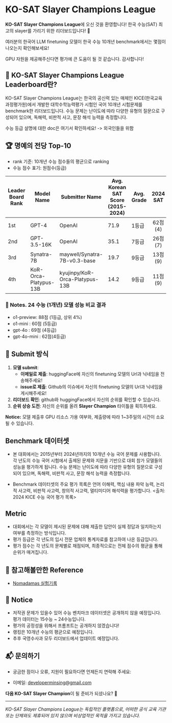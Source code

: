 # KO-SAT Slayer Champions League

**KO-SAT Slayer Champions League**에 오신 것을 환영합니다! 한국 수능(SAT) 최고의 slayer를 가리기 위한 리더보드입니다! 🚀

여러분의 한국어 LLM finetuning 모델이 한국 수능 10개년 benchmark에서는 몇점이 나오는지 확인해보세요!

GPU 자원을 제공해주신다면 평가에 큰 도움이 될 것 같습니다. 감사합니다!

## 🎯 KO-SAT Slayer Champions League Leaderboard란?

KO-SAT Slayer Champions League는 한국의 공신력 있는 매체인 KICE(한국교육과정평가원)에서 개발한 대학수학능력평가 시험인 국어 10개년 시험문제를 benchmark한 리더보드입니다.
수능 문제는 난이도에 따라 다양한 유형의 질문으로 구성되어 있으며, 독해력, 비판적 사고, 문장 해석 능력을 측정합니다.

수능 등급 설명에 대한 doc은 여기서 확인하세요! -> 외국인들을 위함

## 🏆 명예의 전당 Top-10
- rank 기준: 10개년 수능 점수들의 평균으로 ranking
- 수능 점수 표기: 원점수(등급)

| Leader Board Rank | Model Name            | Submitter Name                 | Avg. Korean SAT Score (2015-2024) | Avg. Grade | 2024 SAT | 2023 SAT | 2022 SAT | 2021 SAT | 2020 SAT | 2019 SAT | 2018 SAT | 2017 SAT  | 2016 SAT | 2015 SAT | URL                                                           |
|-------------------|-----------------------|--------------------------------|-----------------------------------|------------|:--------:|:--------:|:--------:|:--------:|:--------:|:--------:|:--------:|:---------:|:--------:|:--------:|---------------------------------------------------------------|
| 1st               | GPT-4                 | OpenAI                         | 71.9                              | 1등급        |  62점(4)  |  83점(3)  |  62점(4)  |  56점(5)  |  74점(4)  |  72점(3)  |  82점(3)  |  66점(5)   |  84점(3)  |  78점(4)  | [Link](https://openai.com/)                                   |
| 2nd               | GPT-3.5-16K           | OpenAI                         | 35.1                              | 7등급        |  26점(7)  | 	46점(5)  |  44점(6)  |  24점(8)  |  35점(7)  |  31점(7)  |  37점(7)  |  32점(8)   |  44점(7)  |  32점(8)  | [Link](https://openai.com/)                                   |
| 3rd               | Synatra-7B            | maywell/Synatra-7B-v0.3-base   | 19.7                              | 9등급        |  13점(9)  |  22점(8)  |  22점(8)  |  15점(9)  |  19점(9)  | 	21점(9)  | 	24점(8)  | 	  20점(9) | 	16점(9)  |  25점(9)  | [Link](https://huggingface.co/maywell/Synatra-7B-v0.3-base)   |
| 4th               | KoR-Orca-Platypus-13B | kyujinpy/KoR-Orca-Platypus-13B | 14.2                              | 9등급        |  11점(9)  |  17점(9)  |  19점(9)  |  7점(9)   |  11점(9)  | 	13점(9)  | 	11점(9)  | 	  15점(9) | 	17점(9)  |  21점(9)  | [Link](https://huggingface.co/kyujinpy/KoR-Orca-Platypus-13B) |


### 📗 Notes. 24 수능 (1개년) 모델 성능 비교 결과

- o1-preview: 88점 (1등급, 상위 4%)
- o1-mini : 60점 (5등급)
- gpt-4o : 69점 (4등급)
- gpt-4o-mini : 62점(4등급)


## 🏅 Submit 방식

1. **모델 submit**:
    - **이메일로 제출**: huggingFace에 자신의 finetuning 모델의 Url과 닉네임을 전송해주세요!
    - **issue로 제출**: Github의 이슈에서 자신의 finetuning 모델의 Url과 닉네임을 게시해주세요!
2. **리더보드 확인**: github와 huggingFace에서 자신의 순위를 확인할 수 있습니다.
3. **순위 상승 도전**: 자신의 순위를 올려 **Slayer Champion** 타이틀을 획득하세요.

**Notice:** 모델 제출후 GPU 리소스 가용 여부와, 제출량에 따라 1~3주일의 시간이 소요될 수 있습니다.

## Benchmark 데이터셋

- 본 대회에서는 2015년부터 2024년까지의 10개년 수능 국어 문제를 사용합니다. 각 년도의 수능 국어 시험에서 출제된 문제와 지문을 기반으로 대회 참가 모델들의 성능을 평가하게 됩니다.
  수능 문제는 난이도에 따라 다양한 유형의 질문으로 구성되어 있으며, 독해력, 비판적 사고, 문장 해석 능력을 측정합니다.

- Benchmark 데이터셋의 주요 평가 목록은 언어 이해력, 핵심 내용 파악 능력, 논리적 사고력, 비판적 사고력, 창의적 사고력, 멀티미디어 해석력을 평가합니다.
  <출처: 2024 KICE 수능 국어 평가 목록>

## Metric

- 대회에서는 각 모델이 제시된 문제에 대해 제출한 답안이 실제 정답과 일치하는지 여부를 측정하는 방식입니다.
- 평가 등급은 각 년도의 입시 전문 업체의 통계자료를 참고하여 나온 등급입니다.
- 평가 점수는 각 년도의 문제별로 채점되며, 최종적으로는 전체 점수의 평균을 통해 순위가 매겨집니다.

## 📗 참고해볼만한 Reference

- [Nomadamas 실험기록](https://github.com/NomaDamas/KICE_slayer_AI_Korean?tab=readme-ov-file#5-%ED%98%95%EC%8B%9D-%EC%A7%80%EC%A0%95-%ED%94%84%EB%A1%AC%ED%94%84%ED%8A%B8)

## 📰 Notice

- 저작권 문제가 있을수 있어 수능 벤치마크 데이터셋은 공개하지 않을 예정입니다. 평가 데이터는 15수능 ~ 24수능입니다.
- 평가의 공정성을 위해서 프롬프트는 공개하지 않겠습니다!
- 랭킹은 10개년 수능의 평균으로 예정입니다.
- 추후 국영수사과 모두 리더보드에서 업데이트 예정입니다.

## 📬 문의하기

- 궁금한 점이나 오류, 지원이 필요하다면 언제든지 연락해 주세요:

- 이메일: developerminsing@gmail.com

**다음 KO-SAT Slayer Champion**이 될 준비가 되셨나요? 💪

---

_KO-SAT Slayer Champions League는 독립적인 플랫폼으로, 어떠한 공식 교육 기관 또는 단체와도 제휴되어 있지 않으며
비상업적인 목적을 가지고 있습니다._
